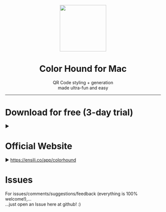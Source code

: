 <p align=center>
  <img height="150px" src="https://github.com/enSili-co/color hound/raw/main/images/logo.png"/>
</p>
<h1 align=center>Color Hound for Mac</h1>
<p align=center>
  QR Code styling + generation<br/>made ultra-fun and easy
</p>


---

# Download for free (3-day trial)

▶︎ 

# Official Website

▶︎ https://ensili.co/app/colorhound

# Issues

For issues/comments/suggestions/feedback (everything is 100% welcome!),...    
...just open an Issue here at github! :)
